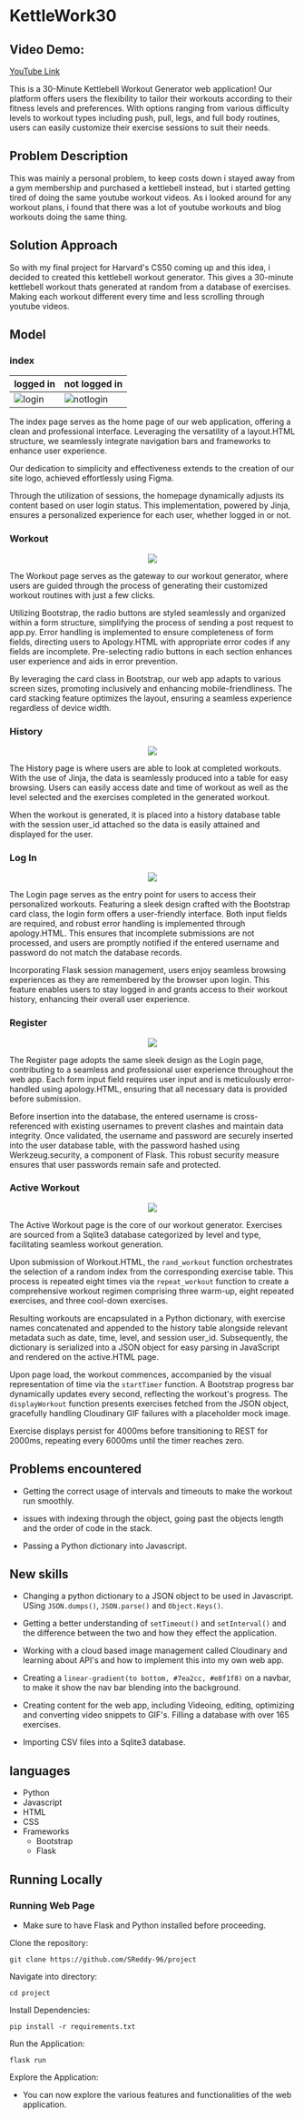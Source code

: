 # KettleWork30

## Video Demo: 

[YouTube Link](https://youtu.be/QKvaNgVkPXI?si=dhktOYcDyyFQXBod)

This is a 30-Minute Kettlebell Workout Generator web application! Our platform offers users the flexibility to tailor their workouts according to their fitness levels and preferences. With options ranging from various difficulty levels to workout types including push, pull, legs, and full body routines, users can easily customize their exercise sessions to suit their needs.

## Problem Description
This was mainly a personal problem, to keep costs down i stayed away from a gym membership and purchased a kettlebell instead, but i started getting tired of doing the same youtube workout videos. As i looked around for any workout plans, i found that there was a lot of youtube workouts and blog workouts doing the same thing.

## Solution Approach
So with my final project for Harvard's CS50 coming up and this idea, i decided to created this kettlebell workout generator. This gives a 30-minute kettlebell workout thats generated at random from a database of exercises. Making each workout different every time and less scrolling through youtube videos.


## Model
### index
| logged in                | not logged in          |
| ------------------------ | ---------------------- |
| ![login](readmeImages/index.png) | ![notlogin](readmeImages/index(2).png)

The index page serves as the home page of our web application, offering a clean and professional interface. Leveraging the versatility of a layout.HTML structure, we seamlessly integrate navigation bars and frameworks to enhance user experience.

Our dedication to simplicity and effectiveness extends to the creation of our site logo, achieved effortlessly using Figma.

Through the utilization of sessions, the homepage dynamically adjusts its content based on user login status. This implementation, powered by Jinja, ensures a personalized experience for each user, whether logged in or not.


### Workout
<p align="center">
    <img src="readmeImages/workout.png">
</p>

The Workout page serves as the gateway to our workout generator, where users are guided through the process of generating their customized workout routines with just a few clicks.

Utilizing Bootstrap, the radio buttons are styled seamlessly and organized within a form structure, simplifying the process of sending a post request to app.py. Error handling is implemented to ensure completeness of form fields, directing users to Apology.HTML with appropriate error codes if any fields are incomplete. Pre-selecting radio buttons in each section enhances user experience and aids in error prevention.

By leveraging the card class in Bootstrap, our web app adapts to various screen sizes, promoting inclusively and enhancing mobile-friendliness. The card stacking feature optimizes the layout, ensuring a seamless experience regardless of device width.

### History
<p align="center">
    <img src="readmeImages/history.png">
</p>

The History page is where users are able to look at completed workouts. With the use of Jinja, the data is seamlessly produced into a table for easy browsing. Users can easily access date and time of workout as well as the level selected and the exercises completed in the generated workout. 

When the workout is generated, it is placed into a history database table with the session user_id attached so the data is easily attained and displayed for the user.

### Log In
<p align="center">
    <img src="readmeImages/login.png">
</p>

The Login page serves as the entry point for users to access their personalized workouts. Featuring a sleek design crafted with the Bootstrap card class, the login form offers a user-friendly interface. Both input fields are required, and robust error handling is implemented through apology.HTML. This ensures that incomplete submissions are not processed, and users are promptly notified if the entered username and password do not match the database records.

Incorporating Flask session management, users enjoy seamless browsing experiences as they are remembered by the browser upon login. This feature enables users to stay logged in and grants access to their workout history, enhancing their overall user experience.

### Register
<p align="center">
    <img src="readmeImages/register.png">
</p>

The Register page adopts the same sleek design as the Login page, contributing to a seamless and professional user experience throughout the web app. Each form input field requires user input and is meticulously error-handled using apology.HTML, ensuring that all necessary data is provided before submission.

Before insertion into the database, the entered username is cross-referenced with existing usernames to prevent clashes and maintain data integrity. Once validated, the username and password are securely inserted into the user database table, with the password hashed using Werkzeug.security, a component of Flask. This robust security measure ensures that user passwords remain safe and protected.

### Active Workout
<p align="center">
    <img src="readmeImages/active.png">
</p>

The Active Workout page is the core of our workout generator. Exercises are sourced from a Sqlite3 database categorized by level and type, facilitating seamless workout generation.

Upon submission of Workout.HTML, the `rand_workout` function orchestrates the selection of a random index from the corresponding exercise table. This process is repeated eight times via the `repeat_workout` function to create a comprehensive workout regimen comprising three warm-up, eight repeated exercises, and three cool-down exercises.

Resulting workouts are encapsulated in a Python dictionary, with exercise names concatenated and appended to the history table alongside relevant metadata such as date, time, level, and session user_id. Subsequently, the dictionary is serialized into a JSON object for easy parsing in JavaScript and rendered on the active.HTML page.

Upon page load, the workout commences, accompanied by the visual representation of time via the `startTimer` function. A Bootstrap progress bar dynamically updates every second, reflecting the workout's progress. The `displayWorkout` function presents exercises fetched from the JSON object, gracefully handling Cloudinary GIF failures with a placeholder mock image.

Exercise displays persist for 4000ms before transitioning to REST for 2000ms, repeating every 6000ms until the timer reaches zero.

## Problems encountered

- Getting the correct usage of intervals and timeouts to make the workout run smoothly.

- issues with indexing through the object, going past the objects length and the order of code in the stack.

- Passing a Python dictionary into Javascript.

## New skills

- Changing a python dictionary to a JSON object to be used in Javascript. USing `JSON.dumps()`, `JSON.parse()` and `Object.Keys()`.

- Getting a better understanding of `setTimeout()` and `setInterval()` and the difference between the two and how they effect the application.

- Working with a cloud based image management called Cloudinary and learning about API's and how to implement this into my own web app.

- Creating a `linear-gradient(to bottom, #7ea2cc, #e8f1f8)` on a navbar, to make it show the nav bar blending into the background.

- Creating content for the web app, including Videoing, editing, optimizing and converting video snippets to GIF's. Filling a database with over 165 exercises.

- Importing CSV files into a Sqlite3 database.

## languages
- Python
- Javascript
- HTML
- CSS
- Frameworks
     - Bootstrap
     - Flask

## Running Locally

### Running Web Page
- Make sure to have Flask and Python installed before proceeding.

Clone the repository:
```
git clone https://github.com/SReddy-96/project
```
Navigate into directory:
```
cd project
```
Install Dependencies:
```
pip install -r requirements.txt
```
Run the Application:
```
flask run
```

Explore the Application:
- You can now explore the various features and functionalities of the web application.
